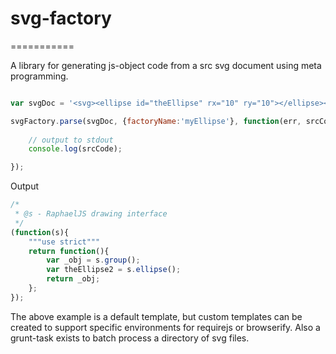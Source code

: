 # svg-factory
===========

A library for generating js-object code from a src svg document using meta programming.

```javascript

var svgDoc = '<svg><ellipse id="theEllipse" rx="10" ry="10"></ellipse></svg>'

svgFactory.parse(svgDoc, {factoryName:'myEllipse'}, function(err, srcCode){
    
    // output to stdout
    console.log(srcCode);

});
```

Output
```javascript
/*
 * @s - RaphaelJS drawing interface
 */
(function(s){
    """use strict"""
    return function(){
        var _obj = s.group();
        var theEllipse2 = s.ellipse(); 
        return _obj;
    };
});
```

The above example is a default template, but custom templates can be created to support specific environments for requirejs or browserify.  Also a grunt-task exists to batch process a directory of svg files.

